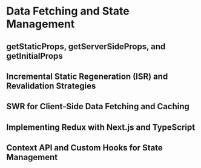 # Data Fetching and State Management

## getStaticProps, getServerSideProps, and getInitialProps

## Incremental Static Regeneration (ISR) and Revalidation Strategies

## SWR for Client-Side Data Fetching and Caching

## Implementing Redux with Next.js and TypeScript

## Context API and Custom Hooks for State Management

